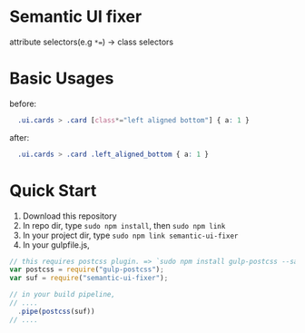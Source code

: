 # Semantic UI fixer 
attribute selectors(e.g `*=`) -> class selectors

# Basic Usages 
before:
```css
  .ui.cards > .card [class*="left aligned bottom"] { a: 1 } 
```
after:
```css
  .ui.cards > .card .left_aligned_bottom { a: 1 }
```

# Quick Start
1. Download this repository
2. In repo dir, type `sudo npm install`, then `sudo npm link`
3. In your project dir, type `sudo npm link semantic-ui-fixer`
4. In your gulpfile.js,

```js
// this requires postcss plugin. => `sudo npm install gulp-postcss --save-dev` first 
var postcss = require("gulp-postcss");
var suf = require("semantic-ui-fixer");

// in your build pipeline,
// ....
  .pipe(postcss(suf))
// ....
```

